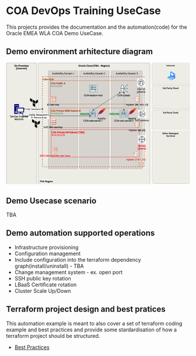 # COA DevOps Training UseCase
This projects provides the documentation and the automation(code) for the Oracle EMEA WLA COA Demo UseCase.

## Demo environment arhitecture diagram

![Arhitecture diagram](./Diagrams/COA-Demo-Diagram.drawio.png)

## Demo Usecase scenario

TBA

## Demo automation supported operations

* Infrastructure provisioning
* Configuration management
* Include configuration into the terraform dependency graph(install/uninstall) - TBA
* Change management system - ex. open port
* SSH public key rotation 
* LBaaS Certificate rotation
* Cluster Scale Up/Down

## Terraform project design and best pratices
This automation example is meant to also cover a set of terraform coding example and best practices and provide some stardardisation of how a terraform project should be structured.
* [Best Practices](Best%20Practices.md)

